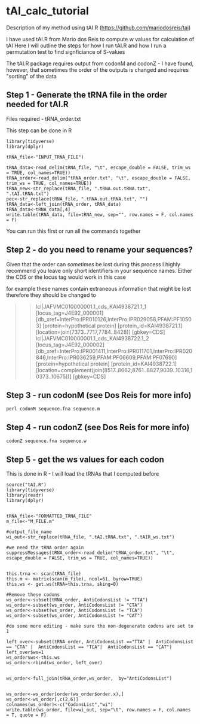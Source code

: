 # tAI_calc_tutorial
Description of my method using tAI.R (https://github.com/mariodosreis/tai)

I have used tAI.R from Mario dos Reis to compute w values for calculation of tAI
Here I will outline the steps for how I run tAI.R and how I run a permutation test to find signficiance of S-values 

The tAI.R package requires output from codonM and codonZ - I have found, however, that sometimes the order of the outputs is changed and requires "sorting" of the data 

## Step 1 - Generate the tRNA file in the order needed for tAI.R

Files required - tRNA_order.txt

This step can be done in R
```
library(tidyverse)
library(dplyr)

tRNA_file<-"INPUT_TRNA_FILE")

tRNA_data<-read_delim(tRNA_file, "\t", escape_double = FALSE, trim_ws = TRUE, col_names=TRUE))
tRNA_order<-read_delim("tRNA_order.txt", "\t", escape_double = FALSE, trim_ws = TRUE, col_names=TRUE))
tRNA_new<-str_replace(tRNA_file, ".tRNA.out.tRNA.txt", ".tAI.tRNA.txt")
pec<-str_replace(tRNA_file, ".tRNA.out.tRNA.txt", "")
tRNA_data<-left_join(tRNA_order, tRNA_data)
tRNA_data<-tRNA_data[,4]
write.table(tRNA_data, file=tRNA_new, sep="", row.names = F, col.names = F)
```

You can run this first or run all the commands together 

## Step 2 - do you need to rename your sequences?

Given that the order can _sometimes_ be lost during this process I highly recommend you leave only short identifiers in your sequence names. Either the CDS or the locus tag would work in this case

for example these names contain extraneous information that might be lost therefore they should be changed to 
> >lcl|JAFVMC010000001.1_cds_KAI4938721.1_1 [locus_tag=J4E92_000001] [db_xref=InterPro:IPR010126,InterPro:IPR029058,PFAM:PF10503] [protein=hypothetical protein] [protein_id=KAI4938721.1] [location=join(7373..7717,7784..8428)] [gbkey=CDS]
> >lcl|JAFVMC010000001.1_cds_KAI4938722.1_2 [locus_tag=J4E92_000002] [db_xref=InterPro:IPR001411,InterPro:IPR011701,InterPro:IPR020846,InterPro:IPR036259,PFAM:PF06609,PFAM:PF07690] [protein=hypothetical protein] [protein_id=KAI4938722.1] [location=complement(join(8517..8662,8761..8827,9039..10316,10373..10675))] [gbkey=CDS]

## Step 3 - run codonM (see Dos Reis for more info)

```
perl codonM sequence.fna sequence.m
```

## Step 4 - run codonZ (see Dos Reis for more info)

```
codonZ sequence.fna sequence.w
```

## Step 5 - get the ws values for each codon 

This is done in R - I will load the tRNAs that I computed before


```
source("tAI.R")
library(tidyverse)
library(readr)
library(dplyr)


tRNA_file<-"FORMATTED_TRNA_FILE"
m_file<-"M_FILE.m"

#output_file_name
wi_out<-str_replace(tRNA_file, ".tAI.tRNA.txt", ".tAIR_ws.txt")

#we need the tRNA order again
suppressMessages(tRNA_order<-read_delim("tRNA_order.txt", "\t", escape_double = FALSE, trim_ws = TRUE, col_names=TRUE))


this.trna <- scan(tRNA_file)
this.m <- matrix(scan(m_file), ncol=61, byrow=TRUE)
this.ws <- get.ws(tRNA=this.trna, sking=0)

#Remove these codons
ws_order<-subset(tRNA_order, AntiCodonsList != "TTA")
ws_order<-subset(ws_order, AntiCodonsList != "CTA")
ws_order<-subset(ws_order, AntiCodonsList != "TCA")
ws_order<-subset(ws_order, AntiCodonsList != "CAT")

#do some more editing - make sure the non-degenerate codons are set to 1

left_over<-subset(tRNA_order, AntiCodonsList =="TTA" |  AntiCodonsList == "CTA" |  AntiCodonsList == "TCA"|  AntiCodonsList == "CAT")
left_over$ws=1
ws_order$ws<-this.ws
ws_order<-rbind(ws_order, left_over)


ws_order<-full_join(tRNA_order,ws_order,  by="AntiCodonsList")


ws_order<-ws_order[order(ws_order$order.x),]
ws_order<-ws_order[,c(2,6)]
colnames(ws_order)<-c("CodonsList","wi")
write.table(ws_order, file=wi_out, sep="\t", row.names = F, col.names = T, quote = F)


